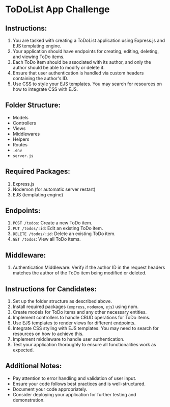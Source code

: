 # ToDoList App Challenge

## Instructions:
1. You are tasked with creating a ToDoList application using Express.js and EJS templating engine.
2. Your application should have endpoints for creating, editing, deleting, and viewing ToDo items.
3. Each ToDo item should be associated with its author, and only the author should be able to modify or delete it.
4. Ensure that user authentication is handled via custom headers containing the author's ID.
5. Use CSS to style your EJS templates. You may search for resources on how to integrate CSS with EJS.

## Folder Structure:
- Models
- Controllers
- Views
- Middlewares
- Helpers
- Routes
- `.env`
- `server.js`

## Required Packages:
1. Express.js
2. Nodemon (for automatic server restart)
3. EJS (templating engine)

## Endpoints:
1. `POST /todos`: Create a new ToDo item.
2. `PUT /todos/:id`: Edit an existing ToDo item.
3. `DELETE /todos/:id`: Delete an existing ToDo item.
4. `GET /todos`: View all ToDo items.

## Middleware:
1. Authentication Middleware: Verify if the author ID in the request headers matches the author of the ToDo item being modified or deleted.

## Instructions for Candidates:
1. Set up the folder structure as described above.
2. Install required packages (`express`, `nodemon`, `ejs`) using npm.
3. Create models for ToDo items and any other necessary entities.
4. Implement controllers to handle CRUD operations for ToDo items.
5. Use EJS templates to render views for different endpoints.
6. Integrate CSS styling with EJS templates. You may need to search for resources on how to achieve this.
7. Implement middleware to handle user authentication.
8. Test your application thoroughly to ensure all functionalities work as expected.

## Additional Notes:
- Pay attention to error handling and validation of user input.
- Ensure your code follows best practices and is well-structured.
- Document your code appropriately.
- Consider deploying your application for further testing and demonstration.


